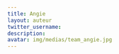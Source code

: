 ```yaml
---
title: Angie
layout: auteur
twitter_username:
description:
avatar: img/medias/team_angie.jpg
---
```


